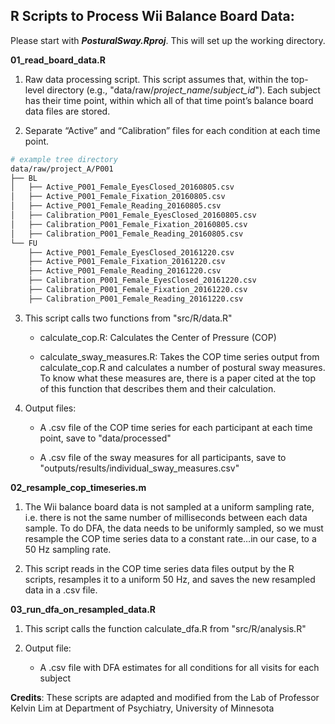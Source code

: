 ## R Scripts to Process Wii Balance Board Data:

Please start with **_PosturalSway.Rproj_**. This will set up the working
directory.

**01_read_board_data.R**

1. Raw data processing script. This script assumes that, within the top-level
directory (e.g., "data/raw/_project_name_/_subject_id_"). Each subject has
their time point, within which all of that time point’s balance board data
files are stored.

2. Separate “Active” and “Calibration” files for each condition at each time
point.

```bash
# example tree directory
data/raw/project_A/P001
├── BL
│   ├── Active_P001_Female_EyesClosed_20160805.csv
│   ├── Active_P001_Female_Fixation_20160805.csv
│   ├── Active_P001_Female_Reading_20160805.csv
│   ├── Calibration_P001_Female_EyesClosed_20160805.csv
│   ├── Calibration_P001_Female_Fixation_20160805.csv
│   ├── Calibration_P001_Female_Reading_20160805.csv
└── FU
    ├── Active_P001_Female_EyesClosed_20161220.csv
    ├── Active_P001_Female_Fixation_20161220.csv
    ├── Active_P001_Female_Reading_20161220.csv
    ├── Calibration_P001_Female_EyesClosed_20161220.csv
    ├── Calibration_P001_Female_Fixation_20161220.csv
    ├── Calibration_P001_Female_Reading_20161220.csv
```

3. This script calls two functions from "src/R/data.R"

    * calculate_cop.R: Calculates the Center of Pressure (COP)

    * calculate_sway_measures.R: Takes the COP time series output from
    calculate_cop.R and calculates a number of postural sway measures. To know
    what these measures are, there is a paper cited at the top of this function
    that describes them and their calculation.

4. Output files:

    * A .csv file of the COP time series for each participant at each time
    point, save to "data/processed"

    * A .csv file of the sway measures for all participants, save to
    "outputs/results/individual_sway_measures.csv"

**02_resample_cop_timeseries.m**

1. The Wii balance board data is not sampled at a uniform sampling rate, i.e.
there is not the same number of milliseconds between each data sample. To do
DFA, the data needs to be uniformly sampled, so we must resample the COP time
series data to a constant rate…in our case, to a 50 Hz sampling rate.

2. This script reads in the COP time series data files output by the R scripts,
resamples it to a uniform 50 Hz, and saves the new resampled data in a .csv
file.

**03_run_dfa_on_resampled_data.R**

1. This script calls the function calculate_dfa.R from "src/R/analysis.R"

2. Output file:

    * A .csv file with DFA estimates for all conditions for all visits for each
    subject

**Credits**: These scripts are adapted and modified from the Lab of Professor
Kelvin Lim at Department of Psychiatry, University of Minnesota
